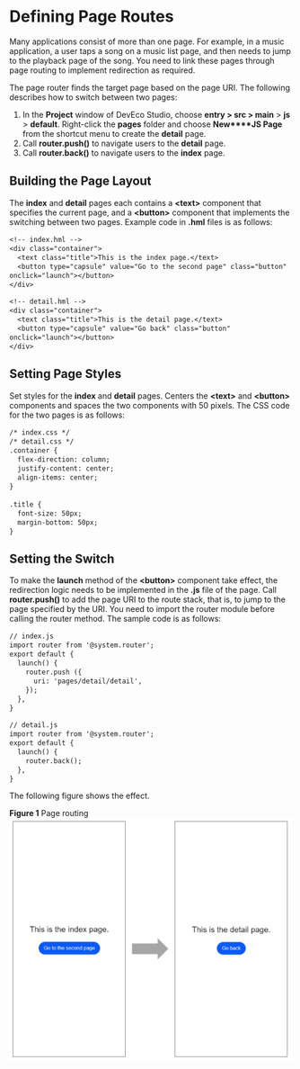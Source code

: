 # Defining Page Routes<a name="EN-US_TOPIC_0000001063442795"></a>

Many applications consist of more than one page. For example, in a music application, a user taps a song on a music list page, and then needs to jump to the playback page of the song. You need to link these pages through page routing to implement redirection as required.

The page router finds the target page based on the page URI. The following describes how to switch between two pages:

1.  In the  **Project**  window of DevEco Studio, choose  **entry \> src \> main**  \>  **js**  \>  **default**. Right-click the  **pages**  folder and choose  **New****JS Page**  from the shortcut menu to create the  **detail**  page.
2.  Call  **router.push\(\)**  to navigate users to the  **detail**  page.
3.  Call  **router.back\(\)**  to navigate users to the  **index**  page.

## Building the Page Layout<a name="section135242911291"></a>

The  **index**  and  **detail**  pages each contains a  **<text\>**  component that specifies the current page, and a  **<button\>**  component that implements the switching between two pages. Example code in  **.hml**  files is as follows:

```
<!-- index.hml -->
<div class="container">
  <text class="title">This is the index page.</text>
  <button type="capsule" value="Go to the second page" class="button" onclick="launch"></button>
</div>
```

```
<!-- detail.hml -->
<div class="container">
  <text class="title">This is the detail page.</text>
  <button type="capsule" value="Go back" class="button" onclick="launch"></button>
</div>
```

## Setting Page Styles<a name="section174441114183216"></a>

Set styles for the  **index**  and  **detail**  pages. Centers the  **<text\>**  and  **<button\>**  components and spaces the two components with 50 pixels. The CSS code for the two pages is as follows:

```
/* index.css */
/* detail.css */
.container {
  flex-direction: column;
  justify-content: center;
  align-items: center;
}

.title {
  font-size: 50px;
  margin-bottom: 50px;
}
```

## Setting the Switch<a name="section1276711211359"></a>

To make the  **launch**  method of the  **<button\>**  component take effect, the redirection logic needs to be implemented in the  **.js**  file of the page. Call  **router.push\(\)**  to add the page URI to the route stack, that is, to jump to the page specified by the URI. You need to import the router module before calling the router method. The sample code is as follows:

```
// index.js
import router from '@system.router';
export default {
  launch() {
    router.push ({
      uri: 'pages/detail/detail',
    });
  },
}
```

```
// detail.js
import router from '@system.router';
export default {
  launch() {
    router.back();
  },
}
```

The following figure shows the effect.

**Figure  1**  Page routing<a name="fig41915914355"></a>  
![](figures/page-routing.png "page-routing")


